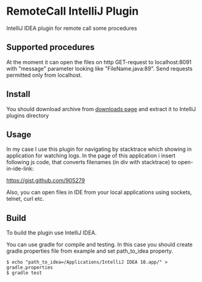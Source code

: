 RemoteCall IntelliJ Plugin
===================

IntelliJ IDEA plugin for remote call some procedures

Supported procedures
--------------------------------

At the moment it can open the files on http GET-request to localhost:8091 with "message" parameter looking like "FileName.java:89".
Send requests permitted only from localhost.

Install
---------

You should download archive from [downloads page](https://github.com/Zolotov/RemoteCall/archives/master) and extract it to IntelliJ plugins directory

Usage
---------

In my case I use this plugin for navigating by stacktrace which showing in application for watching logs. In the page of this application i insert following js code, that converts filenames (in div with stacktrace) to open-in-ide-link: 

https://gist.github.com/905279

<script src="https://gist.github.com/905279.js?file=open_in_ide.js"></script>

Also, you can open files in IDE from your local applications using sockets, telnet, curl etc.

Build
---------
To build the plugin use IntelliJ IDEA.

You can use gradle for compile and testing. In this case you should create gradle.properties file from example and set path_to_idea property.

    $ echo "path_to_idea=/Applications/IntelliJ IDEA 10.app/" > gradle.properties
    $ gradle test

